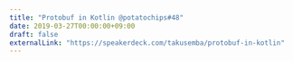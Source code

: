```yaml
---
title: "Protobuf in Kotlin @potatochips#48"
date: 2019-03-27T00:00:00+09:00
draft: false
externalLink: "https://speakerdeck.com/takusemba/protobuf-in-kotlin"
---
```

